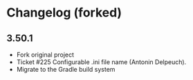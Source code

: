 # Changelog (forked)

## 3.50.1

- Fork original project
- Ticket #225 Configurable .ini file name (Antonin Delpeuch).
- Migrate to the Gradle build system
